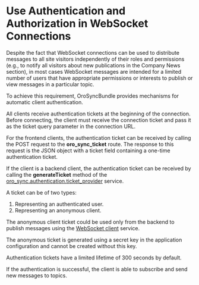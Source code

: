 <a id="dev-cookbook-system-websockets-authentication-autorization"></a>

# Use Authentication and Authorization in WebSocket Connections

Despite the fact that WebSocket connections can be used to distribute messages to all site visitors independently of
their roles and permissions (e.g., to notify all visitors about new publications in the Company News section), in most
cases WebSocket messages are intended for a limited number of users that have appropriate permissions or interests to
publish or view messages in a particular topic.

To achieve this requirement, OroSyncBundle provides mechanisms for automatic client authentication.

All clients receive authentication tickets at the beginning of the connection. Before connecting, the client must
receive the connection ticket and pass it as the ticket query parameter in the connection URL.

For the frontend clients, the authentication ticket can be received by calling the POST request to the **oro_sync_ticket**
route. The response to this request is the JSON object with a ticket field containing a one-time authentication
ticket.

If the client is a backend client, the authentication ticket can be received by calling the **generateTicket** method of the <a href="https://github.com/oroinc/platform/blob/5.0/src/Oro/Bundle/SyncBundle/Authentication/Ticket/TicketProvider.php" target="_blank">oro_sync.authentication.ticket_provider</a> service.

A ticket can be of two types:

1. Representing an authenticated user.
2. Representing an anonymous client.

The anonymous client ticket could be used only from the backend to publish messages using the [WebSocket client](publish-to-topic.md#dev-cookbook-system-websockets-publish-to-topic) service.

The anonymous ticket is generated using a secret key in the application configuration and cannot be created without this key.

Authentication tickets have a limited lifetime of 300 seconds by default.

If the authentication is successful, the client is able to subscribe and send new messages to topics.

<!-- Frontend -->
